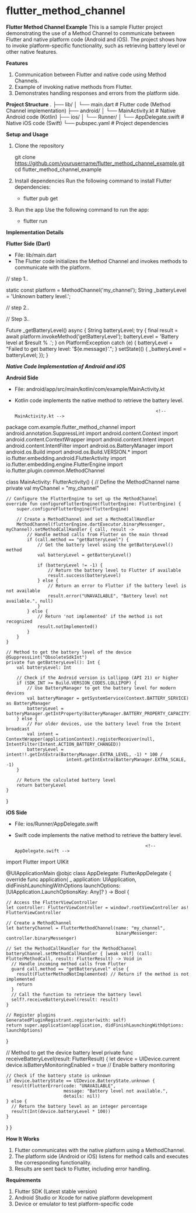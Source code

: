 # flutter_method_channel

**Flutter Method Channel Example**
This is a sample Flutter project demonstrating the use of a Method Channel to communicate between Flutter and native platform code (Android and iOS). The project shows how to invoke platform-specific functionality, such as retrieving battery level or other native features.


**Features**
1. Communication between Flutter and native code using Method Channels.
2. Example of invoking native methods from Flutter.
3. Demonstrates handling responses and errors from the platform side.


**Project Structure**
.
├── lib/
│   └── main.dart             # Flutter code (Method Channel implementation)
├── android/
│   └── MainActivity.kt       # Native Android code (Kotlin)
├── ios/
│   └── Runner/
│       └── AppDelegate.swift # Native iOS code (Swift)
└── pubspec.yaml              # Project dependencies


**Setup and Usage**
1. Clone the repository

    git clone https://github.com/yourusername/flutter_method_channel_example.git
    cd flutter_method_channel_example

2. Install dependencies
    Run the following command to install Flutter dependencies:

   - flutter pub get

3. Run the app
    Use the following command to run the app:

    - flutter run



**Implementation Details**

**Flutter Side (Dart)**

- File: lib/main.dart
- The Flutter code initializes the Method Channel and invokes methods to communicate with the platform.

// step 1..
<!-- Define Method channel Name -->

static const platform = MethodChannel('my_channel');
String _batteryLevel = 'Unknown battery level.';

// step 2..
<!-- Native Code Implementation -->

// Step 3..
<!-- Get battery level. -->
Future<void> _getBatteryLevel() async {
    String batteryLevel;
    try {
      final result = await platform.invokeMethod<int>('getBatteryLevel');
      batteryLevel = 'Battery level at $result % .';
    } on PlatformException catch (e) {
      batteryLevel = "Failed to get battery level: '${e.message}'.";
    }
    setState(() {
      _batteryLevel = batteryLevel;
    });
}


***Native Code Implementation of Android and iOS***

**Android Side**

- File: android/app/src/main/kotlin/com/example/MainActivity.kt
- Kotlin code implements the native method to retrieve the battery level.


                                                            <!-- MainActivity.kt -->
<!------------------------------------------------------------------------------------------------------------------------------------>

package com.example.flutter_method_channel
import android.annotation.SuppressLint
import android.content.Context
import android.content.ContextWrapper
import android.content.Intent
import android.content.IntentFilter
import android.os.BatteryManager
import android.os.Build
import android.os.Build.VERSION.*
import io.flutter.embedding.android.FlutterActivity
import io.flutter.embedding.engine.FlutterEngine
import io.flutter.plugin.common.MethodChannel

class MainActivity: FlutterActivity() {
    // Define the MethodChannel name
    private val myChannel = "my_channel"

    // Configure the FlutterEngine to set up the MethodChannel
    override fun configureFlutterEngine(flutterEngine: FlutterEngine) {
        super.configureFlutterEngine(flutterEngine)

        // Create a MethodChannel and set a MethodCallHandler
        MethodChannel(flutterEngine.dartExecutor.binaryMessenger, myChannel).setMethodCallHandler { call, result ->
            // Handle method calls from Flutter on the main thread
            if (call.method == "getBatteryLevel") {
                // Get the battery level using the getBatteryLevel() method
                val batteryLevel = getBatteryLevel()

                if (batteryLevel != -1) {
                    // Return the battery level to Flutter if available
                    result.success(batteryLevel)
                } else {
                    // Return an error to Flutter if the battery level is not available
                    result.error("UNAVAILABLE", "Battery level not available.", null)
                }
            } else {
                // Return 'not implemented' if the method is not recognized
                result.notImplemented()
            }
        }
    }

    // Method to get the battery level of the device
    @SuppressLint("ObsoleteSdkInt")
    private fun getBatteryLevel(): Int {
        val batteryLevel: Int

        // Check if the Android version is Lollipop (API 21) or higher
        if (SDK_INT >= Build.VERSION_CODES.LOLLIPOP) {
            // Use BatteryManager to get the battery level for modern devices
            val batteryManager = getSystemService(Context.BATTERY_SERVICE) as BatteryManager
            batteryLevel = batteryManager.getIntProperty(BatteryManager.BATTERY_PROPERTY_CAPACITY)
        } else {
            // For older devices, use the battery level from the Intent broadcast
            val intent = ContextWrapper(applicationContext).registerReceiver(null, IntentFilter(Intent.ACTION_BATTERY_CHANGED))
            batteryLevel = intent!!.getIntExtra(BatteryManager.EXTRA_LEVEL, -1) * 100 /
                           intent.getIntExtra(BatteryManager.EXTRA_SCALE, -1)
        }

        // Return the calculated battery level
        return batteryLevel
    }
}


<!------------------------------------------------------------------------------------------------------------------------------------>


**iOS Side**

- File: ios/Runner/AppDelegate.swift
- Swift code implements the native method to retrieve the battery level.


                                                        <!-- AppDelegate.swift -->
<!------------------------------------------------------------------------------------------------------------------------------------>

import Flutter
import UIKit

@UIApplicationMain
@objc class AppDelegate: FlutterAppDelegate {
  override func application(
    _ application: UIApplication,
    didFinishLaunchingWithOptions launchOptions: [UIApplication.LaunchOptionsKey: Any]?
  ) -> Bool {

    // Access the FlutterViewController
    let controller: FlutterViewController = window?.rootViewController as! FlutterViewController

    // Create a MethodChannel
    let batteryChannel = FlutterMethodChannel(name: "my_channel",
                                              binaryMessenger: controller.binaryMessenger)

    // Set the MethodCallHandler for the MethodChannel
    batteryChannel.setMethodCallHandler { [weak self] (call: FlutterMethodCall, result: FlutterResult) -> Void in
      // Handle incoming method calls from Flutter
      guard call.method == "getBatteryLevel" else {
        result(FlutterMethodNotImplemented) // Return if the method is not implemented
        return
      }
      // Call the function to retrieve the battery level
      self?.receiveBatteryLevel(result: result)
    }

    // Register plugins
    GeneratedPluginRegistrant.register(with: self)
    return super.application(application, didFinishLaunchingWithOptions: launchOptions)
  }

  // Method to get the device battery level
  private func receiveBatteryLevel(result: FlutterResult) {
    let device = UIDevice.current
    device.isBatteryMonitoringEnabled = true // Enable battery monitoring

    // Check if the battery state is unknown
    if device.batteryState == UIDevice.BatteryState.unknown {
      result(FlutterError(code: "UNAVAILABLE",
                          message: "Battery level not available.",
                          details: nil))
    } else {
      // Return the battery level as an integer percentage
      result(Int(device.batteryLevel * 100))
    }
  }
}

<!------------------------------------------------------------------------------------------------------------------------------------>


**How It Works**
1. Flutter communicates with the native platform using a MethodChannel.
2. The platform side (Android or iOS) listens for method calls and executes the corresponding functionality.
3. Results are sent back to Flutter, including error handling.

**Requirements**
1. Flutter SDK (Latest stable version)
2. Android Studio or Xcode for native platform development
3. Device or emulator to test platform-specific code